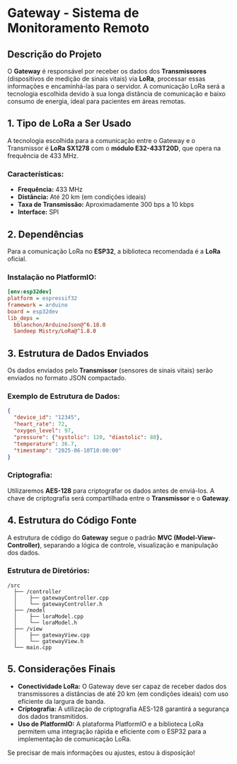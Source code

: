 
# Gateway - Sistema de Monitoramento Remoto

## Descrição do Projeto

O **Gateway** é responsável por receber os dados dos **Transmissores** (dispositivos de medição de sinais vitais) via **LoRa**, processar essas informações e encaminhá-las para o servidor. A comunicação LoRa será a tecnologia escolhida devido à sua longa distância de comunicação e baixo consumo de energia, ideal para pacientes em áreas remotas.

## 1. Tipo de LoRa a Ser Usado

A tecnologia escolhida para a comunicação entre o Gateway e o Transmissor é **LoRa SX1278** com o **módulo E32-433T20D**, que opera na frequência de 433 MHz.

### Características:
- **Frequência:** 433 MHz
- **Distância:** Até 20 km (em condições ideais)
- **Taxa de Transmissão:** Aproximadamente 300 bps a 10 kbps
- **Interface:** SPI

## 2. Dependências

Para a comunicação LoRa no **ESP32**, a biblioteca recomendada é a **LoRa** oficial.

### Instalação no PlatformIO:
```ini
[env:esp32dev]
platform = espressif32
framework = arduino
board = esp32dev
lib_deps = 
  bblanchon/ArduinoJson@^6.18.0
  Sandeep Mistry/LoRa@^1.8.0
```

## 3. Estrutura de Dados Enviados

Os dados enviados pelo **Transmissor** (sensores de sinais vitais) serão enviados no formato JSON compactado.

### Exemplo de Estrutura de Dados:
```json
{
  "device_id": "12345",              
  "heart_rate": 72,                   
  "oxygen_level": 97,                 
  "pressure": {"systolic": 120, "diastolic": 80},
  "temperature": 36.7,                
  "timestamp": "2025-06-10T10:00:00"  
}
```

### Criptografia:
Utilizaremos **AES-128** para criptografar os dados antes de enviá-los. A chave de criptografia será compartilhada entre o **Transmissor** e o **Gateway**.

## 4. Estrutura do Código Fonte

A estrutura de código do **Gateway** segue o padrão **MVC (Model-View-Controller)**, separando a lógica de controle, visualização e manipulação dos dados.

### Estrutura de Diretórios:
```plaintext
/src
  ├── /controller           
  │    ├── gatewayController.cpp
  │    └── gatewayController.h
  ├── /model                
  │    ├── loraModel.cpp
  │    └── loraModel.h
  ├── /view                 
  │    ├── gatewayView.cpp
  │    └── gatewayView.h
  └── main.cpp              
```

## 5. Considerações Finais

- **Conectividade LoRa:** O Gateway deve ser capaz de receber dados dos transmissores a distâncias de até 20 km (em condições ideais) com uso eficiente da largura de banda.
- **Criptografia:** A utilização de criptografia AES-128 garantirá a segurança dos dados transmitidos.
- **Uso de PlatformIO:** A plataforma PlatformIO e a biblioteca LoRa permitem uma integração rápida e eficiente com o ESP32 para a implementação de comunicação LoRa.

Se precisar de mais informações ou ajustes, estou à disposição!

